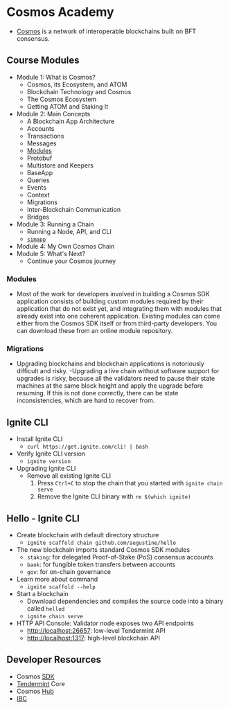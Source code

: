 # Cosmos Academy
- [Cosmos](https://tutorials.cosmos.network/academy/) is a network of interoperable blockchains built on BFT consensus.

## Course Modules
- Module 1: What is Cosmos?
  - Cosmos, its Ecosystem, and ATOM
  - Blockchain Technology and Cosmos
  - The Cosmos Ecosystem
  - Getting ATOM and Staking It
- Module 2: Main Concepts
  - A Blockchain App Architecture
  - Accounts
  - Transactions
  - Messages
  - [Modules](https://tutorials.cosmos.network/academy/2-main-concepts/modules.html)
  - Protobuf
  - Multistore and Keepers
  - BaseApp
  - Queries
  - Events
  - Context
  - Migrations
  - Inter-Blockchain Communication
  - Bridges
- Module 3: Running a Chain
  - Running a Node, API, and CLI
  - [`simapp`](https://tutorials.cosmos.network/academy/3-running-a-chain/node-api-and-cli.html)
- Module 4: My Own Cosmos Chain
- Module 5: What's Next?
  - Continue your Cosmos journey

### Modules
- Most of the work for developers involved in building a Cosmos SDK application consists of building custom modules required by their application that do not exist yet, and integrating them with modules that already exist into one coherent application. Existing modules can come either from the Cosmos SDK itself or from third-party developers. You can download these from an online module repository.

### Migrations
- Upgrading blockchains and blockchain applications is notoriously difficult and risky.
-Upgrading a live chain without software support for upgrades is risky, because all the validators need to pause their state machines at the same block height and apply the upgrade before resuming. If this is not done correctly, there can be state inconsistencies, which are hard to recover from.

## Ignite CLI
- Install Ignite CLI
  - `curl https://get.ignite.com/cli! | bash`
- Verify Ignite CLI version
  - `ignite version`
- Upgrading Ignite CLI
  - Remove all existing Ignite CLI
    1. Press `Ctrl+C` to stop the chain that you started with `ignite chain serve`
    2. Remove the Ignite CLI binary with `rm $(which ignite)`

## Hello - Ignite CLI
- Create blockchain with default directory structure
  - `ignite scaffold chain github.com/augustine/hello`
- The new blockchain imports standard Cosmos SDK modules
  - `staking`: for delegated Proof-of-Stake (PoS) consensus accounts
  - `bank`: for fungible token transfers between accounts
  - `gov`: for on-chain governance
- Learn more about command
  - `ignite scaffold --help`
- Start a blockchain
  - Download dependencies and compiles the source code into a binary called `hellod`
  - `ignite chain serve`
- HTTP API Console: Validator node exposes two API endpoints
  - [http://localhost:26657](http://localhost:26657): low-level Tendermint API
  - [http://localhost:1317](http://localhost:1317): high-level blockchain API

## Developer Resources
- Cosmos [SDK](https://docs.cosmos.network/)
- [Tendermint](https://docs.tendermint.com/) Core
- Cosmos [Hub](https://hub.cosmos.network/main/hub-overview/overview.html)
- [IBC](https://ibc.cosmos.network/)